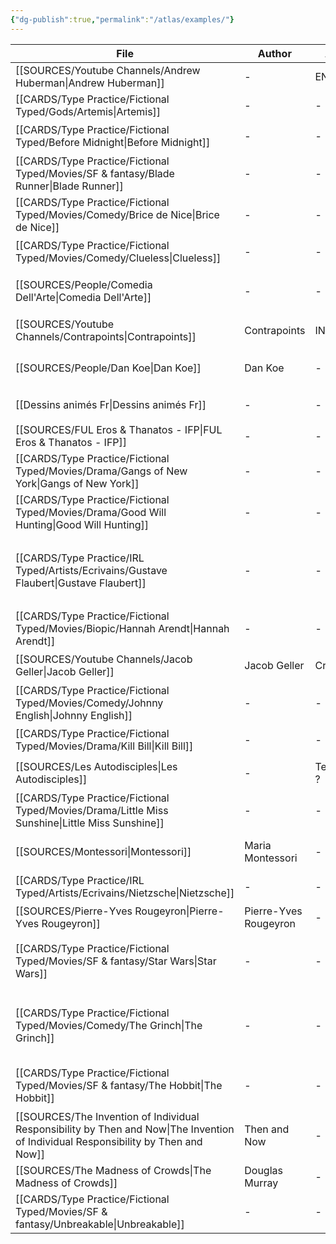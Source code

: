 ```yaml
---
{"dg-publish":true,"permalink":"/atlas/examples/"}
---
```



| File                                                                                                                                  | Author                | Au_T       | Ch_T                         | Theme                                 | Cat           | Me_Cat                          |
| ------------------------------------------------------------------------------------------------------------------------------------- | --------------------- | ---------- | ---------------------------- | ------------------------------------- | ------------- | ------------------------------- |
| [[SOURCES/Youtube Channels/Andrew Huberman\|Andrew Huberman]]                                                                      | \-                    | ENFP       | \-                           | \-                                    | \-            | \-                              |
| [[CARDS/Type Practice/Fictional Typed/Gods/Artemis\|Artemis]]                                                                      | \-                    | \-         | \-                           | \-                                    | \-            | \-                              |
| [[CARDS/Type Practice/Fictional Typed/Before Midnight\|Before Midnight]]                                                           | \-                    | \-         | \-                           | \-                                    | fiction       | watch 🎞️                       |
| [[CARDS/Type Practice/Fictional Typed/Movies/SF & fantasy/Blade Runner\|Blade Runner]]                                             | \-                    | \-         | ISTP                         | \-                                    | fiction       | watch 🎞️                       |
| [[CARDS/Type Practice/Fictional Typed/Movies/Comedy/Brice de Nice\|Brice de Nice]]                                                 | \-                    | \-         | ESFP, ISFJ                   | idle, fake, appearances               | fiction       | watch 🎞️                       |
| [[CARDS/Type Practice/Fictional Typed/Movies/Comedy/Clueless\|Clueless]]                                                           | \-                    | \-         | ESFP, Crusader               | \-                                    | irl           | watch 🎞️                       |
| [[SOURCES/People/Comedia Dell'Arte\|Comedia Dell'Arte]]                                                                            | \-                    | \-         | \-                           | \-                                    | fiction       | watch 🎞️ / read 🔠             |
| [[SOURCES/Youtube Channels/Contrapoints\|Contrapoints]]                                                                            | Contrapoints          | INFJ       | \-                           | \-                                    | fiction       | watch 🎞️                       |
| [[SOURCES/People/Dan Koe\|Dan Koe]]                                                                                                | Dan Koe               | \-         | ENTP/INTJ                    | dopamine, desire, change              | irl           | watch 🎞️                       |
| [[Dessins animés Fr\|Dessins animés Fr]]                                                                                           | \-                    | \-         | \-                           | \-                                    | fiction       | watch 🎞️                       |
| [[SOURCES/FUL Eros & Thanatos - IFP\|FUL Eros & Thanatos - IFP]]                                                                   | \-                    | \-         | \-                           | \-                                    | fiction       | read 🔠                         |
| [[CARDS/Type Practice/Fictional Typed/Movies/Drama/Gangs of New York\|Gangs of New York]]                                          | \-                    | \-         | INFJ                         | \-                                    | fiction       | watch 🎞️                       |
| [[CARDS/Type Practice/Fictional Typed/Movies/Drama/Good Will Hunting\|Good Will Hunting]]                                          | \-                    | \-         | INFJ, INFP                   | \-                                    | fiction       | watch 🎞️                       |
| [[CARDS/Type Practice/IRL Typed/Artists/Ecrivains/Gustave Flaubert\|Gustave Flaubert]]                                             | \-                    | \-         | INFP                         | \-                                    | irl           | watch 🎞️ / read 🔠 / listen 🎧 |
| [[CARDS/Type Practice/Fictional Typed/Movies/Biopic/Hannah Arendt\|Hannah Arendt]]                                                 | \-                    | \-         | INTJ                         | evil, genocide, Ti                    | fiction       | watch 🎞️                       |
| [[SOURCES/Youtube Channels/Jacob Geller\|Jacob Geller]]                                                                            | Jacob Geller          | Crusader   | \-                           | \-                                    | irl           | watch 🎞️                       |
| [[CARDS/Type Practice/Fictional Typed/Movies/Comedy/Johnny English\|Johnny English]]                                               | \-                    | \-         | INTJ, ISFJ                   | Vainglory, Desacration, Pride         | fiction       | watch 🎞️                       |
| [[CARDS/Type Practice/Fictional Typed/Movies/Drama/Kill Bill\|Kill Bill]]                                                          | \-                    | \-         | INTJ, ENTP                   | \-                                    | fiction       | watch 🎞️                       |
| [[SOURCES/Les Autodisciples\|Les Autodisciples]]                                                                                   | \-                    | Templier ? | \-                           | \-                                    | fiction / irl | watch 🎞️                       |
| [[CARDS/Type Practice/Fictional Typed/Movies/Drama/Little Miss Sunshine\|Little Miss Sunshine]]                                    | \-                    | \-         | ESFJ, STJ, INTJ, INFP        | \-                                    | fiction       | watch 🎞️                       |
| [[SOURCES/Montessori\|Montessori]]                                                                                                 | Maria Montessori      | \-         | \-                           | education, parenting, mind            | irl           | read 🔠                         |
| [[CARDS/Type Practice/IRL Typed/Artists/Ecrivains/Nietzsche\|Nietzsche]]                                                           | \-                    | \-         | INTJ                         | \-                                    | \-            | \-                              |
| [[SOURCES/Pierre-Yves Rougeyron\|Pierre-Yves Rougeyron]]                                                                           | Pierre-Yves Rougeyron | \-         | \-                           | \-                                    | irl           | watch 🎞️                       |
| [[CARDS/Type Practice/Fictional Typed/Movies/SF & fantasy/Star Wars\|Star Wars]]                                                   | \-                    | \-         | ENTP, ESTJ, INTJ, INFJ, ISFJ | \-                                    | fiction       | watch 🎞️                       |
| [[CARDS/Type Practice/Fictional Typed/Movies/Comedy/The Grinch\|The Grinch]]                                                       | \-                    | \-         | ENTP                         | UD/UF, Envy, Malevolence, Desacration | fiction / irl | watch 🎞️ / read 🔠 / listen 🎧 |
| [[CARDS/Type Practice/Fictional Typed/Movies/SF & fantasy/The Hobbit\|The Hobbit]]                                                 | \-                    | \-         | ISTJ                         | \-                                    | fiction       | watch 🎞️ / read 🔠             |
| [[SOURCES/The Invention of Individual Responsibility by Then and Now\|The Invention of Individual Responsibility by Then and Now]] | Then and Now          | \-         | \-                           | responsibility, politics              | irl           | watch 🎞️                       |
| [[SOURCES/The Madness of Crowds\|The Madness of Crowds]]                                                                           | Douglas Murray        | \-         | \-                           | \-                                    | irl           | read 🔠                         |
| [[CARDS/Type Practice/Fictional Typed/Movies/SF & fantasy/Unbreakable\|Unbreakable]]                                               | \-                    | \-         | ISXJ                         | \-                                    | fiction       | watch 🎞️                       |


